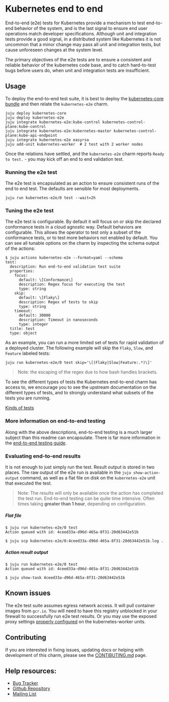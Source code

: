 # Kubernetes end to end

End-to-end (e2e) tests for Kubernetes provide a mechanism to test end-to-end
behavior of the system, and is the last signal to ensure end user operations
match developer specifications. Although unit and integration tests provide a
good signal, in a distributed system like Kubernetes it is not uncommon that a
minor change may pass all unit and integration tests, but cause unforeseen
changes at the system level.

The primary objectives of the e2e tests are to ensure a consistent and reliable
behavior of the kubernetes code base, and to catch hard-to-test bugs before
users do, when unit and integration tests are insufficient.


## Usage

To deploy the end-to-end test suite, it is best to deploy the
[kubernetes-core bundle](https://github.com/juju-solutions/bundle-kubernetes-core)
and then relate the `kubernetes-e2e` charm.

```shell
juju deploy kubernetes-core
juju deploy kubernetes-e2e
juju integrate kubernetes-e2e:kube-control kubernetes-control-plane:kube-control
juju integrate kubernetes-e2e:kubernetes-master kubernetes-control-plane:kube-api-endpoint
juju integrate kubernetes-e2e easyrsa
juju add-unit kubernetes-worker  # 2 test with 2 worker nodes
```


Once the relations have settled, and the `kubernetes-e2e` charm reports
 `Ready to test.` - you may kick off an end to end validation test.

### Running the e2e test

The e2e test is encapsulated as an action to ensure consistent runs of the
end to end test. The defaults are sensible for most deployments.

```shell
juju run kubernetes-e2e/0 test --wait=2h
```

### Tuning the e2e test

The e2e test is configurable. By default it will focus on or skip the declared
conformance tests in a cloud agnostic way. Default behaviors are configurable.
This allows the operator to test only a subset of the conformance tests, or to
test more behaviors not enabled by default. You can see all tunable options on
the charm by inspecting the schema output of the actions:

```shell
$ juju actions kubernetes-e2e --format=yaml --schema
test:
  description: Run end-to-end validation test suite
  properties:
    focus:
      default: \[Conformance\]
      description: Regex focus for executing the test
      type: string
    skip:
      default: \[Flaky\]
      description: Regex of tests to skip
      type: string
    timeout:
      default: 30000
      description: Timeout in nanoseconds
      type: integer
  title: test
  type: object
```


As an example, you can run a more limited set of tests for rapid validation of
a deployed cluster. The following example will skip the `Flaky`, `Slow`, and
`Feature` labeled tests:

```shell
juju run kubernetes-e2e/0 test skip='\[(Flaky|Slow|Feature:.*)\]'
```

> Note: the escaping of the regex due to how bash handles brackets.

To see the different types of tests the Kubernetes end-to-end charm has access
to, we encourage you to see the upstream documentation on the different types
of tests, and to strongly understand what subsets of the tests you are running.

[Kinds of tests](https://git.k8s.io/community/contributors/devel/sig-testing/e2e-tests.md#kinds-of-tests)

### More information on end-to-end testing

Along with the above descriptions, end-to-end testing is a much larger subject
than this readme can encapsulate. There is far more information in the
[end-to-end testing guide](https://git.k8s.io/community/contributors/devel/sig-testing/e2e-tests.md).

### Evaluating end-to-end results

It is not enough to just simply run the test. Result output is stored in two
places. The raw output of the e2e run is available in the `juju show-action-output`
command, as well as a flat file on disk on the `kubernetes-e2e` unit that
executed the test.

> Note: The results will only be available once the action has
completed the test run. End-to-end testing can be quite time intensive. Often
times taking **greater than 1 hour**, depending on configuration.

##### Flat file

```shell
$ juju run kubernetes-e2e/0 test
Action queued with id: 4ceed33a-d96d-465a-8f31-20d63442e51b

$ juju scp kubernetes-e2e/0:4ceed33a-d96d-465a-8f31-20d63442e51b.log .
```

##### Action result output

```shell
$ juju run kubernetes-e2e/0 test
Action queued with id: 4ceed33a-d96d-465a-8f31-20d63442e51b

$ juju show-task 4ceed33a-d96d-465a-8f31-20d63442e51b
```

## Known issues

The e2e test suite assumes egress network access. It will pull container
images from `gcr.io`. You will need to have this registry unblocked in your
firewall to successfully run e2e test results. Or you may use the exposed
proxy settings [properly configured](https://github.com/juju-solutions/bundle-canonical-kubernetes#proxy-configuration)
on the kubernetes-worker units.

## Contributing

If you are interested in fixing issues, updating docs or helping with
development of this charm, please see the [CONTIBUTING.md](./CONTRIBUTING.md) page.

## Help resources:

- [Bug Tracker](https://github.com/juju-solutions/bundle-canonical-kubernetes/issues)
- [Github Repository](https://github.com/kubernetes/kubernetes/)
- [Mailing List](mailto:juju@lists.ubuntu.com)
